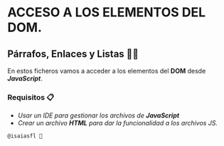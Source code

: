 #  ACCESO A LOS ELEMENTOS DEL DOM.

## Párrafos, Enlaces y Listas 🚀🚩
En estos ficheros vamos a acceder a los elementos del **DOM** desde ***JavaScript***.

### Requisitos 📋


* _Usar un IDE para gestionar los archivos de ***JavaScript***_
* _Crear un archivo **HTML** para dar la funcionalidad a los archivos JS._

```
@isaiasfl 📄
```

